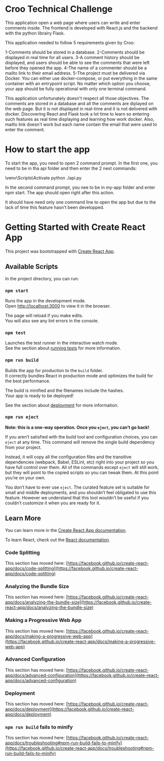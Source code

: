 # Croo Technical Challenge

This application open a web page where users can write and enter comments inside.
The frontend is developed with React.js and the backend with the python librairy Flask.

This application needed to follow 5 requirements given by Croo:

1-Comments should be stored in a database.
2-Comments should be displayed in real time for all users.
3-A comment history should be displayed, and users should be able to see the comments that were left
before they opened the app.
4-The name of a commenter should be a mailto link to their email address.
5-The project must be delivered via Docker. You can either use docker-compose,
or put everything in the same container with an entrypoint script.
No matter which option you choose, your app should be fully operational with only one terminal command.

This application unfortunately doesn't respect all those objectives. The comments are stored in a database and all the comments are diplayed on the web page. But it is not displayed in real-time and it is not delivered with docker. Discovering React and Flask took a lot time to learn so entering such features as real time displaying and learning how work docker. Also, mailto link doesn't work but each name contain the email that were used to enter the comment.

# How to start the app

To start the app, you need to open 2 command prompt. In the first one, you need to be in tha api folder and then enter the 2 next commands:

\venv\Scripts\Activate
python ./api.py

In the second command prompt, you nee to be in my-app folder and enter npm start. The app should open right after this action.

It should have need only one command line to open the app but due to the lack of time this feature hasn't been developped.

# Getting Started with Create React App

This project was bootstrapped with [Create React App](https://github.com/facebook/create-react-app).

## Available Scripts

In the project directory, you can run:

### `npm start`

Runs the app in the development mode.\
Open [http://localhost:3000](http://localhost:3000) to view it in the browser.

The page will reload if you make edits.\
You will also see any lint errors in the console.

### `npm test`

Launches the test runner in the interactive watch mode.\
See the section about [running tests](https://facebook.github.io/create-react-app/docs/running-tests) for more information.

### `npm run build`

Builds the app for production to the `build` folder.\
It correctly bundles React in production mode and optimizes the build for the best performance.

The build is minified and the filenames include the hashes.\
Your app is ready to be deployed!

See the section about [deployment](https://facebook.github.io/create-react-app/docs/deployment) for more information.

### `npm run eject`

**Note: this is a one-way operation. Once you `eject`, you can’t go back!**

If you aren’t satisfied with the build tool and configuration choices, you can `eject` at any time. This command will remove the single build dependency from your project.

Instead, it will copy all the configuration files and the transitive dependencies (webpack, Babel, ESLint, etc) right into your project so you have full control over them. All of the commands except `eject` will still work, but they will point to the copied scripts so you can tweak them. At this point you’re on your own.

You don’t have to ever use `eject`. The curated feature set is suitable for small and middle deployments, and you shouldn’t feel obligated to use this feature. However we understand that this tool wouldn’t be useful if you couldn’t customize it when you are ready for it.

## Learn More

You can learn more in the [Create React App documentation](https://facebook.github.io/create-react-app/docs/getting-started).

To learn React, check out the [React documentation](https://reactjs.org/).

### Code Splitting

This section has moved here: [https://facebook.github.io/create-react-app/docs/code-splitting](https://facebook.github.io/create-react-app/docs/code-splitting)

### Analyzing the Bundle Size

This section has moved here: [https://facebook.github.io/create-react-app/docs/analyzing-the-bundle-size](https://facebook.github.io/create-react-app/docs/analyzing-the-bundle-size)

### Making a Progressive Web App

This section has moved here: [https://facebook.github.io/create-react-app/docs/making-a-progressive-web-app](https://facebook.github.io/create-react-app/docs/making-a-progressive-web-app)

### Advanced Configuration

This section has moved here: [https://facebook.github.io/create-react-app/docs/advanced-configuration](https://facebook.github.io/create-react-app/docs/advanced-configuration)

### Deployment

This section has moved here: [https://facebook.github.io/create-react-app/docs/deployment](https://facebook.github.io/create-react-app/docs/deployment)

### `npm run build` fails to minify

This section has moved here: [https://facebook.github.io/create-react-app/docs/troubleshooting#npm-run-build-fails-to-minify](https://facebook.github.io/create-react-app/docs/troubleshooting#npm-run-build-fails-to-minify)
